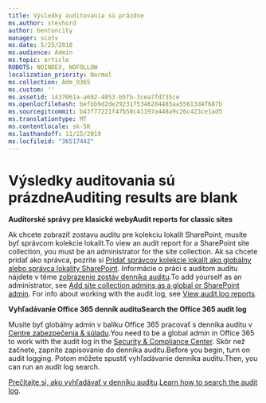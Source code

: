 ```yaml
---
title: Výsledky auditovania sú prázdne
ms.author: stevhord
author: bentoncity
manager: scotv
ms.date: 5/25/2018
ms.audience: Admin
ms.topic: article
ROBOTS: NOINDEX, NOFOLLOW
localization_priority: Normal
ms.collection: Adm_O365
ms.custom: ''
ms.assetid: 1437061a-a602-4853-b5fb-3cea7fd735ce
ms.openlocfilehash: befbb9d2de29231f5346284485aa55613d4f687b
ms.sourcegitcommit: b43f77221f47b50c41197a448a9c26c423ce1ad5
ms.translationtype: MT
ms.contentlocale: sk-SK
ms.lasthandoff: 11/15/2019
ms.locfileid: "36517442"
---
```

# <a name="auditing-results-are-blank"></a><span data-ttu-id="9b1ca-102">Výsledky auditovania sú prázdne</span><span class="sxs-lookup"><span data-stu-id="9b1ca-102">Auditing results are blank</span></span>

 <span data-ttu-id="9b1ca-103">**Audítorské správy pre klasické weby**</span><span class="sxs-lookup"><span data-stu-id="9b1ca-103">**Audit reports for classic sites**</span></span>
  
<span data-ttu-id="9b1ca-104">Ak chcete zobraziť zostavu auditu pre kolekciu lokalít SharePoint, musíte byť správcom kolekcie lokalít.</span><span class="sxs-lookup"><span data-stu-id="9b1ca-104">To view an audit report for a SharePoint site collection, you must be an administrator for the site collection.</span></span> <span data-ttu-id="9b1ca-105">Ak sa chcete pridať ako správca, pozrite si [Pridať správcov kolekcie lokalít ako globálny alebo správca lokality SharePoint](https://go.microsoft.com/fwlink/?linkid=869390). Informácie o práci s auditom auditu nájdete v téme [zobrazenie zostáv denníka auditu](https://go.microsoft.com/fwlink/?linkid=395237).</span><span class="sxs-lookup"><span data-stu-id="9b1ca-105">To add yourself as an administrator, see [Add site collection admins as a global or SharePoint admin](https://go.microsoft.com/fwlink/?linkid=869390). For info about working with the audit log, see [View audit log reports](https://go.microsoft.com/fwlink/?linkid=395237).</span></span> 
  
 <span data-ttu-id="9b1ca-106">**Vyhľadávanie Office 365 denník auditu**</span><span class="sxs-lookup"><span data-stu-id="9b1ca-106">**Search the Office 365 audit log**</span></span>
  
<span data-ttu-id="9b1ca-107">Musíte byť globálny admin v balíku Office 365 pracovať s denníka auditu v [Centre zabezpečenia &amp; súladu](https://protection.office.com).</span><span class="sxs-lookup"><span data-stu-id="9b1ca-107">You need to be a global admin in Office 365 to work with the audit log in the [Security &amp; Compliance Center](https://protection.office.com).</span></span> <span data-ttu-id="9b1ca-108">Skôr než začnete, zapnite zapisovanie do denníka auditu.</span><span class="sxs-lookup"><span data-stu-id="9b1ca-108">Before you begin, turn on audit logging.</span></span> <span data-ttu-id="9b1ca-109">Potom môžete spustiť vyhľadávanie denníka auditu.</span><span class="sxs-lookup"><span data-stu-id="9b1ca-109">Then, you can run an audit log search.</span></span> 
  
<span data-ttu-id="9b1ca-110">[Prečítajte si, ako vyhľadávať v denníku auditu](https://go.microsoft.com/fwlink/?linkid=708432).</span><span class="sxs-lookup"><span data-stu-id="9b1ca-110">[Learn how to search the audit log](https://go.microsoft.com/fwlink/?linkid=708432).</span></span>
  

